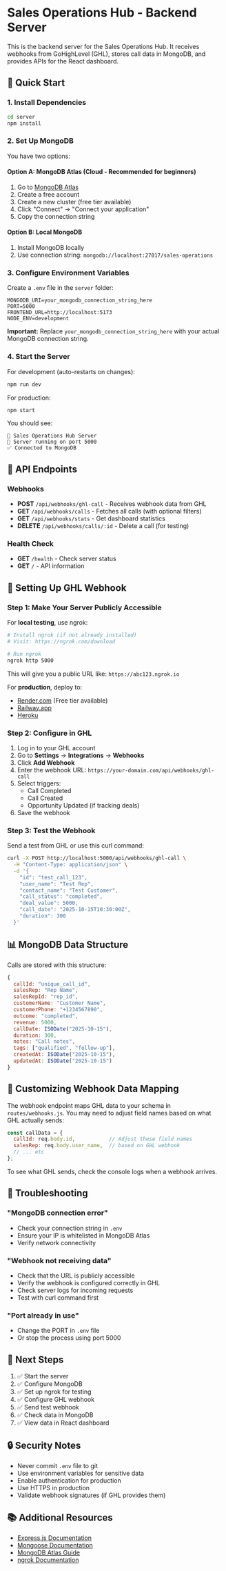 # Sales Operations Hub - Backend Server

This is the backend server for the Sales Operations Hub. It receives webhooks from GoHighLevel (GHL), stores call data in MongoDB, and provides APIs for the React dashboard.

## 🚀 Quick Start

### 1. Install Dependencies

```bash
cd server
npm install
```

### 2. Set Up MongoDB

You have two options:

#### Option A: MongoDB Atlas (Cloud - Recommended for beginners)
1. Go to [MongoDB Atlas](https://www.mongodb.com/cloud/atlas)
2. Create a free account
3. Create a new cluster (free tier available)
4. Click "Connect" → "Connect your application"
5. Copy the connection string

#### Option B: Local MongoDB
1. Install MongoDB locally
2. Use connection string: `mongodb://localhost:27017/sales-operations`

### 3. Configure Environment Variables

Create a `.env` file in the `server` folder:

```env
MONGODB_URI=your_mongodb_connection_string_here
PORT=5000
FRONTEND_URL=http://localhost:5173
NODE_ENV=development
```

**Important:** Replace `your_mongodb_connection_string_here` with your actual MongoDB connection string.

### 4. Start the Server

For development (auto-restarts on changes):
```bash
npm run dev
```

For production:
```bash
npm start
```

You should see:
```
🚀 Sales Operations Hub Server
📡 Server running on port 5000
✅ Connected to MongoDB
```

## 📡 API Endpoints

### Webhooks
- **POST** `/api/webhooks/ghl-call` - Receives webhook data from GHL
- **GET** `/api/webhooks/calls` - Fetches all calls (with optional filters)
- **GET** `/api/webhooks/stats` - Get dashboard statistics
- **DELETE** `/api/webhooks/calls/:id` - Delete a call (for testing)

### Health Check
- **GET** `/health` - Check server status
- **GET** `/` - API information

## 🔗 Setting Up GHL Webhook

### Step 1: Make Your Server Publicly Accessible

For **local testing**, use ngrok:
```bash
# Install ngrok (if not already installed)
# Visit: https://ngrok.com/download

# Run ngrok
ngrok http 5000
```

This will give you a public URL like: `https://abc123.ngrok.io`

For **production**, deploy to:
- [Render.com](https://render.com) (Free tier available)
- [Railway.app](https://railway.app)
- [Heroku](https://heroku.com)

### Step 2: Configure in GHL

1. Log in to your GHL account
2. Go to **Settings** → **Integrations** → **Webhooks**
3. Click **Add Webhook**
4. Enter the webhook URL: `https://your-domain.com/api/webhooks/ghl-call`
5. Select triggers:
   - Call Completed
   - Call Created
   - Opportunity Updated (if tracking deals)
6. Save the webhook

### Step 3: Test the Webhook

Send a test from GHL or use this curl command:

```bash
curl -X POST http://localhost:5000/api/webhooks/ghl-call \
  -H "Content-Type: application/json" \
  -d '{
    "id": "test_call_123",
    "user_name": "Test Rep",
    "contact_name": "Test Customer",
    "call_status": "completed",
    "deal_value": 5000,
    "call_date": "2025-10-15T10:30:00Z",
    "duration": 300
  }'
```

## 📊 MongoDB Data Structure

Calls are stored with this structure:

```javascript
{
  callId: "unique_call_id",
  salesRep: "Rep Name",
  salesRepId: "rep_id",
  customerName: "Customer Name",
  customerPhone: "+1234567890",
  outcome: "completed",
  revenue: 5000,
  callDate: ISODate("2025-10-15"),
  duration: 300,
  notes: "Call notes",
  tags: ["qualified", "follow-up"],
  createdAt: ISODate("2025-10-15"),
  updatedAt: ISODate("2025-10-15")
}
```

## 🔧 Customizing Webhook Data Mapping

The webhook endpoint maps GHL data to your schema in `routes/webhooks.js`. You may need to adjust field names based on what GHL actually sends:

```javascript
const callData = {
  callId: req.body.id,           // Adjust these field names
  salesRep: req.body.user_name,  // based on GHL webhook
  // ... etc
};
```

To see what GHL sends, check the console logs when a webhook arrives.

## 🐛 Troubleshooting

### "MongoDB connection error"
- Check your connection string in `.env`
- Ensure your IP is whitelisted in MongoDB Atlas
- Verify network connectivity

### "Webhook not receiving data"
- Check that the URL is publicly accessible
- Verify the webhook is configured correctly in GHL
- Check server logs for incoming requests
- Test with curl command first

### "Port already in use"
- Change the PORT in `.env` file
- Or stop the process using port 5000

## 📝 Next Steps

1. ✅ Start the server
2. ✅ Configure MongoDB
3. ✅ Set up ngrok for testing
4. ✅ Configure GHL webhook
5. ✅ Send test webhook
6. ✅ Check data in MongoDB
7. ✅ View data in React dashboard

## 🔒 Security Notes

- Never commit `.env` file to git
- Use environment variables for sensitive data
- Enable authentication for production
- Use HTTPS in production
- Validate webhook signatures (if GHL provides them)

## 📚 Additional Resources

- [Express.js Documentation](https://expressjs.com/)
- [Mongoose Documentation](https://mongoosejs.com/)
- [MongoDB Atlas Guide](https://docs.atlas.mongodb.com/)
- [ngrok Documentation](https://ngrok.com/docs)



